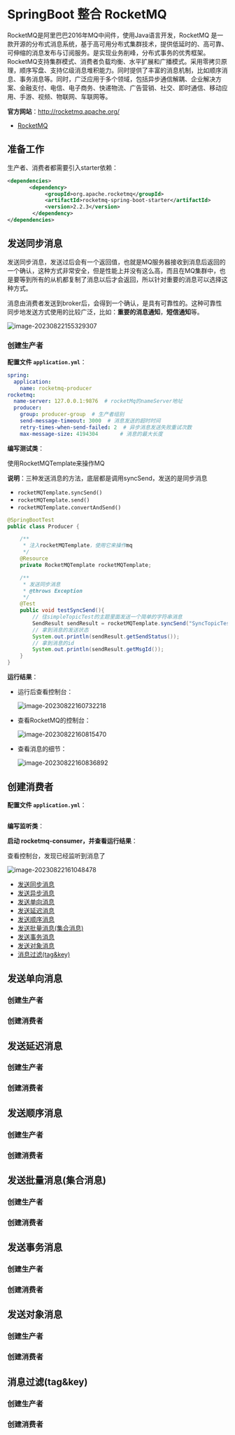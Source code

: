 # SpringBoot 整合 RocketMQ

RocketMQ是阿里巴巴2016年MQ中间件，使用Java语言开发，RocketMQ 是一款开源的分布式消息系统，基于高可用分布式集群技术，提供低延时的、高可靠、可伸缩的消息发布与订阅服务。是实现业务削峰，分布式事务的优秀框架。RocketMQ支持集群模式、消费者负载均衡、水平扩展和广播模式。采用零拷贝原理，顺序写盘、支持亿级消息堆积能力。同时提供了丰富的消息机制，比如顺序消息、事务消息等。同时，广泛应用于多个领域，包括异步通信解耦、企业解决方案、金融支付、电信、电子商务、快递物流、广告营销、社交、即时通信、移动应用、手游、视频、物联网、车联网等。

**官方网站**：http://rocketmq.apache.org/

- [RocketMQ](../../../../../../MQ/RocketMQ/README.md)

## 准备工作

生产者、消费者都需要引入starter依赖：

```xml
<dependencies>
       <dependency>
            <groupId>org.apache.rocketmq</groupId>
            <artifactId>rocketmq-spring-boot-starter</artifactId>
            <version>2.2.3</version>
        </dependency>
</dependencies>
```

## 发送同步消息

发送同步消息，发送过后会有一个返回值，也就是MQ服务器接收到消息后返回的一个确认，这种方式非常安全，但是性能上并没有这么高，而且在MQ集群中，也是要等到所有的从机都复制了消息以后才会返回，所以针对重要的消息可以选择这种方式。

消息由消费者发送到broker后，会得到一个确认，是具有可靠性的。这种可靠性同步地发送方式使用的比较广泛，比如：**重要的消息通知**，**短信通知**等。

![image-20230822155329307](https://cdn.jsdelivr.net/gh/letengzz/Two-C@main/img/Java/202308221553977.png)

### 创建生产者

**配置文件 `application.yml`**：

```yaml
spring:
  application:
    name: rocketmq-producer
rocketmq:
  name-server: 127.0.0.1:9876  # rocketMq的nameServer地址
  producer:
    group: producer-group  # 生产者组别
    send-message-timeout: 3000  # 消息发送的超时时间
    retry-times-when-send-failed: 2  # 异步消息发送失败重试次数
    max-message-size: 4194304       # 消息的最大长度
```

**编写测试类**：

使用RocketMQTemplate来操作MQ

**说明**：三种发送消息的方法，底层都是调用syncSend，发送的是同步消息

- `rocketMQTemplate.syncSend()`
- `rocketMQTemplate.send()`
- `rocketMQTemplate.convertAndSend()`

```java
@SpringBootTest
public class Producer {

    /**
     * 注入rocketMQTemplate，使用它来操作mq
     */
    @Resource
    private RocketMQTemplate rocketMQTemplate;

    /**
     * 发送同步消息
     * @throws Exception
     */
    @Test
    public void testSyncSend(){
        // 往simpleTopicTest的主题里面发送一个简单的字符串消息
        SendResult sendResult = rocketMQTemplate.syncSend("SyncTopicTest", "发送一个同步消息");
        // 拿到消息的发送状态
        System.out.println(sendResult.getSendStatus());
        // 拿到消息的id
        System.out.println(sendResult.getMsgId());
    }
}
```

**运行结果**：

- 运行后查看控制台：

  ![image-20230822160732218](https://cdn.jsdelivr.net/gh/letengzz/Two-C@main/img/Java/202308221607125.png)

- 查看RocketMQ的控制台：

  ![image-20230822160815470](https://cdn.jsdelivr.net/gh/letengzz/Two-C@main/img/Java/202308221608905.png)

- 查看消息的细节：

  ![image-20230822160836892](https://cdn.jsdelivr.net/gh/letengzz/Two-C@main/img/Java/202308221608852.png)

## 创建消费者

**配置文件 `application.yml`**：

```yaml

```

**编写监听类**：

**启动 rocketmq-consumer，并查看运行结果**：

查看控制台，发现已经监听到消息了

![image-20230822161048478](https://cdn.jsdelivr.net/gh/letengzz/Two-C@main/img/Java/202308221610852.png)

- [发送同步消息](sync_msg.md)
- [发送异步消息](async_msg.md)
- [发送单向消息]()
- [发送延迟消息]()
- [发送顺序消息]()
- [发送批量消息(集合消息)]()
- [发送事务消息]()
- [发送对象消息]()
- [消息过滤(tag&key)]()



## 发送单向消息

### 创建生产者

### 创建消费者

## 发送延迟消息

### 创建生产者

### 创建消费者

## 发送顺序消息

### 创建生产者

### 创建消费者

## 发送批量消息(集合消息)

### 创建生产者

### 创建消费者

## 发送事务消息

### 创建生产者

### 创建消费者

## 发送对象消息

### 创建生产者

### 创建消费者

## 消息过滤(tag&key)

### 创建生产者

### 创建消费者
